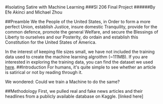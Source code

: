 #Isolating Satire with Machine Learning
###SI 206 Final Project
######By Efe Akinci and Michael Zhou

##Preamble
We the People of the United States, in Order to form a more perfect Union, establish Justice, insure domestic Tranquility, provide for the common defence, promote the general Welfare, and secure the Blessings of Liberty to ourselves and our Posterity, do ordain and establish this Constitution for the United States of America.

In the interest of keeping file sizes small, we have not included the training data used to create the machine learning algroithm (~111MB).
If you are interested in exploring the training data, you can find the dataset we used [here](https://www.kaggle.com/clmentbisaillon/fake-and-real-news-dataset/).
##Introduction
For humans, it's quite simple to see whether an article is satirical or not by reading through it.

We wondered: Could we train a Machine to do the same?

##Methodology
First, we pulled real and fake news articles and their headlines from a publicly available database on Kaggle. [linked here]
